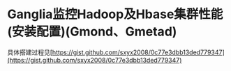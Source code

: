 # Ganglia监控Hadoop及Hbase集群性能(安装配置)(Gmond、Gmetad)

具体搭建过程见[https://gist.github.com/sxyx2008/0c77e3dbb13ded779347](https://gist.github.com/sxyx2008/0c77e3dbb13ded779347)